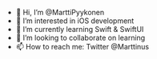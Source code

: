 - 👋 Hi, I’m @MarttiPyykonen
- 👀 I’m interested in iOS development
- 🌱 I’m currently learning Swift & SwiftUI
- 💞️ I’m looking to collaborate on learning
- 📫 How to reach me: Twitter @Marttinus

<!---
MarttiPyykonen/MarttiPyykonen is a ✨ special ✨ repository because its `README.md` (this file) appears on your GitHub profile.
You can click the Preview link to take a look at your changes.
--->

